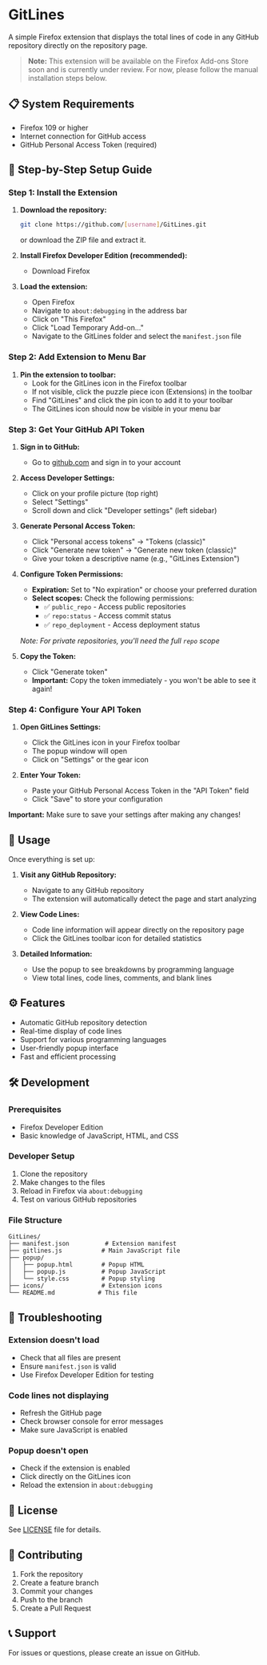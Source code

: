 # GitLines
A simple Firefox extension that displays the total lines of code in any GitHub repository directly on the repository page.

> **Note:** This extension will be available on the Firefox Add-ons Store soon and is currently under review. For now, please follow the manual installation steps below.

## 📋 System Requirements
- Firefox 109 or higher
- Internet connection for GitHub access
- GitHub Personal Access Token (required)

## 🚀 Step-by-Step Setup Guide

### Step 1: Install the Extension
1. **Download the repository:**
   ```bash
   git clone https://github.com/[username]/GitLines.git
   ```
   or download the ZIP file and extract it.

2. **Install Firefox Developer Edition (recommended):**
   - Download Firefox

3. **Load the extension:**
   - Open Firefox
   - Navigate to `about:debugging` in the address bar
   - Click on "This Firefox"
   - Click "Load Temporary Add-on..."
   - Navigate to the GitLines folder and select the `manifest.json` file

### Step 2: Add Extension to Menu Bar
1. **Pin the extension to toolbar:**
   - Look for the GitLines icon in the Firefox toolbar
   - If not visible, click the puzzle piece icon (Extensions) in the toolbar
   - Find "GitLines" and click the pin icon to add it to your toolbar
   - The GitLines icon should now be visible in your menu bar

### Step 3: Get Your GitHub API Token
1. **Sign in to GitHub:**
   - Go to [github.com](https://github.com) and sign in to your account

2. **Access Developer Settings:**
   - Click on your profile picture (top right)
   - Select "Settings"
   - Scroll down and click "Developer settings" (left sidebar)

3. **Generate Personal Access Token:**
   - Click "Personal access tokens" → "Tokens (classic)"
   - Click "Generate new token" → "Generate new token (classic)"
   - Give your token a descriptive name (e.g., "GitLines Extension")

4. **Configure Token Permissions:**
   - **Expiration:** Set to "No expiration" or choose your preferred duration
   - **Select scopes:** Check the following permissions:
     - ✅ `public_repo` - Access public repositories
     - ✅ `repo:status` - Access commit status
     - ✅ `repo_deployment` - Access deployment status
   
   *Note: For private repositories, you'll need the full `repo` scope*

5. **Copy the Token:**
   - Click "Generate token"
   - **Important:** Copy the token immediately - you won't be able to see it again!

### Step 4: Configure Your API Token
1. **Open GitLines Settings:**
   - Click the GitLines icon in your Firefox toolbar
   - The popup window will open
   - Click on "Settings" or the gear icon

2. **Enter Your Token:**
   - Paste your GitHub Personal Access Token in the "API Token" field
   - Click "Save" to store your configuration


**Important:** Make sure to save your settings after making any changes!

## 🔧 Usage

Once everything is set up:

1. **Visit any GitHub Repository:**
   - Navigate to any GitHub repository
   - The extension will automatically detect the page and start analyzing

2. **View Code Lines:**
   - Code line information will appear directly on the repository page
   - Click the GitLines toolbar icon for detailed statistics

3. **Detailed Information:**
   - Use the popup to see breakdowns by programming language
   - View total lines, code lines, comments, and blank lines

## ⚙️ Features
- Automatic GitHub repository detection
- Real-time display of code lines
- Support for various programming languages
- User-friendly popup interface
- Fast and efficient processing

## 🛠️ Development

### Prerequisites
- Firefox Developer Edition
- Basic knowledge of JavaScript, HTML, and CSS

### Developer Setup
1. Clone the repository
2. Make changes to the files
3. Reload in Firefox via `about:debugging`
4. Test on various GitHub repositories

### File Structure
```
GitLines/
├── manifest.json          # Extension manifest
├── gitlines.js           # Main JavaScript file
├── popup/
│   ├── popup.html        # Popup HTML
│   ├── popup.js          # Popup JavaScript
│   └── style.css         # Popup styling
├── icons/                # Extension icons
└── README.md            # This file
```

## 🐛 Troubleshooting

### Extension doesn't load
- Check that all files are present
- Ensure `manifest.json` is valid
- Use Firefox Developer Edition for testing

### Code lines not displaying
- Refresh the GitHub page
- Check browser console for error messages
- Make sure JavaScript is enabled

### Popup doesn't open
- Check if the extension is enabled
- Click directly on the GitLines icon
- Reload the extension in `about:debugging`

## 📄 License
See [LICENSE](LICENSE) file for details.

## 🤝 Contributing
1. Fork the repository
2. Create a feature branch
3. Commit your changes
4. Push to the branch
5. Create a Pull Request

## 📞 Support
For issues or questions, please create an issue on GitHub.
